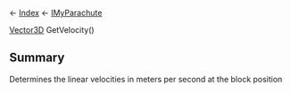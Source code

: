 ← [Index](Api-Index) ← [IMyParachute](SpaceEngineers.Game.ModAPI.Ingame.IMyParachute)

[Vector3D](VRageMath.Vector3D) GetVelocity()

## Summary

Determines the linear velocities in meters per second at the block position

